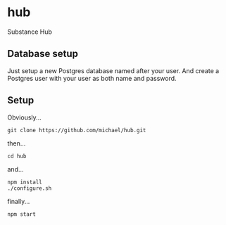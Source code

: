 hub
===

Substance Hub


## Database setup

Just setup a new Postgres database named after your user. And create a Postgres user with your user as both name and password.

## Setup

Obviously...

    git clone https://github.com/michael/hub.git

then...

    cd hub

and...

    npm install
    ./configure.sh

finally...

    npm start
